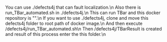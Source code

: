 You can use ./defects4j that can fault localization.\n
Also there is run_TBar_automated.sh in ./defects4j.\n
This can run TBar and this docker repository is "".\n
If you want to use ./defects4j, clone and move this defects4j folder to root path of docker image.\n
And then execute /defects4j/run_TBar_automated.sh\n
Then /defects4j/TBarResult is created and result of this process enter the this folder.\n
